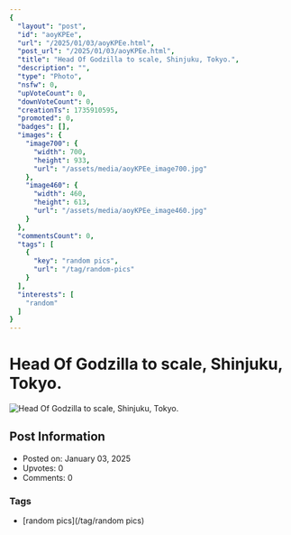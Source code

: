 ```yaml
---
{
  "layout": "post",
  "id": "aoyKPEe",
  "url": "/2025/01/03/aoyKPEe.html",
  "post_url": "/2025/01/03/aoyKPEe.html",
  "title": "Head Of Godzilla to scale, Shinjuku, Tokyo.",
  "description": "",
  "type": "Photo",
  "nsfw": 0,
  "upVoteCount": 0,
  "downVoteCount": 0,
  "creationTs": 1735910595,
  "promoted": 0,
  "badges": [],
  "images": {
    "image700": {
      "width": 700,
      "height": 933,
      "url": "/assets/media/aoyKPEe_image700.jpg"
    },
    "image460": {
      "width": 460,
      "height": 613,
      "url": "/assets/media/aoyKPEe_image460.jpg"
    }
  },
  "commentsCount": 0,
  "tags": [
    {
      "key": "random pics",
      "url": "/tag/random-pics"
    }
  ],
  "interests": [
    "random"
  ]
}
---
```


# Head Of Godzilla to scale, Shinjuku, Tokyo.

![Head Of Godzilla to scale, Shinjuku, Tokyo.](/assets/media/aoyKPEe_image700.jpg)

## Post Information

- Posted on: January 03, 2025
- Upvotes: 0
- Comments: 0

### Tags

- [random pics](/tag/random pics)
